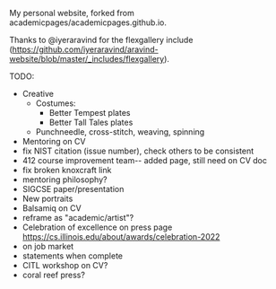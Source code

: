 My personal website, forked from academicpages/academicpages.github.io.

Thanks to @iyeraravind for the flexgallery include (https://github.com/iyeraravind/aravind-website/blob/master/_includes/flexgallery).

TODO:
* Creative
  * Costumes: 
    * Better Tempest plates
    * Better Tall Tales plates
  * Punchneedle, cross-stitch, weaving, spinning
* Mentoring on CV
* fix NIST citation (issue number), check others to be consistent
* 412 course improvement team-- added page, still need on CV doc
* fix broken knoxcraft link
* mentoring philosophy?
* SIGCSE paper/presentation
* New portraits
* Balsamiq on CV
* reframe as "academic/artist"?
* Celebration of excellence on press page https://cs.illinois.edu/about/awards/celebration-2022
* on job market
* statements when complete
* CITL workshop on CV?
* coral reef press?